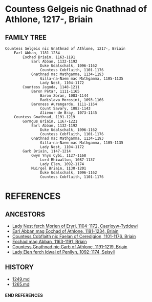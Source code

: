 # Countess Gelgeis nic Gnathnad of Athlone, 1217-, Briain

## FAMILY TREE 
```
Countess Gelgeis nic Gnathnad of Athlone, 1217-, Briain
	Earl Abban, 1181-1234
		Eochad Briain, 1163-1191
			Earl Abban, 1132-1192
				Duke Udalschalk, 1096-1162
				Countess Cobflaith, 1101-1176	
			Gnathnad mac Mathgamma, 1134-1193
				Gilla-na-Naem mac Mathgamma, 1105-1135
				Lady Nest, 1104-1172
		Countess Jagoda, 1148-1211
			Baron Petar, 1111-1165
				Baron Zoran, 1083-1144
				Radislava Morosini, 1093-1166
			Baroness Aurengarde, 1111-1164
				Count Savary, 1082-1143
				Alienor de Bray, 1073-1145
	Countess Gnathnad, 1191-1219
		Gormgus Briain, 1167-1221
			Earl Abban, 1132-1192
				Duke Udalschalk, 1096-1162
				Countess Cobflaith, 1101-1176	
			Gnathnad mac Mathgamma, 1134-1193
				Gilla-na-Naem mac Mathgamma, 1105-1135
				Lady Nest, 1104-1172
		Garb Briain, 1147-1214
			Gwyn Ynys Cybi, 1127-1168
				Lord Rhiwallon, 1087-1137
				Lady Elen, 1092-1174
			Muirgel Briain, 1130-1201
				Duke Udalschalk, 1096-1162
				Countess Cobflaith, 1101-1176	

```


# REFERENCES

## ANCESTORS
* [Lady Nest ferch Morien of Eryri, 1104-1172, Caerloyw-Tyddewi](nest_ferch_morien_1104.md)
* [Earl Abban mag Eochad of Athlone, 1181-1234, Briain](abban_mag_eochad_1181.md)
* [Countess Cobflaith nic Faelan of Ceredigion, 1101-1176, Briain](cobflaith_nic_faelan_1101.md)
* [Eochad mag Abban, 1163-1191, Briain](eochad_mag_abban_1163.md)
* [Countess Gnathnad nic Garb of Athlone, 1191-1219, Briain](gnathnad_nic_garb_1191.md)
* [Lady Elen ferch Idwal of Penllyn, 1092-1174, Seisyll](elen_ferch_idwal_1092.md)

## HISTORY
* [1249.md](../h/1249.md)
* [1265.md](../h/1265.md)

#### END REFERENCES
